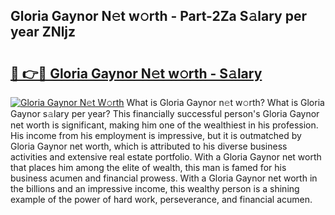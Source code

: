 ## Gloria Gaynor N𝚎t w𝚘rth - Part-2Za S𝚊lary per year ZNljz

# <h2><a href="http://gc2wo1.nevu.top/?p=Gloria+Gaynor">🔗 👉🔴 Gloria Gaynor N𝚎t w𝚘rth - S𝚊lary</a></h2>

[![Gloria Gaynor N𝚎t W𝚘rth](https://i.imgur.com/Oavwk0R.jpeg)](http://gc2wo1.nevu.top/?p=Gloria+Gaynor)
What is Gloria Gaynor n𝚎t w𝚘rth? What is Gloria Gaynor s𝚊lary per year?
This financially successful person's Gloria Gaynor net worth is significant, making him one of the wealthiest in his profession. His income from his employment is impressive, but it is outmatched by Gloria Gaynor net worth, which is attributed to his diverse business activities and extensive real estate portfolio. With a Gloria Gaynor net worth that places him among the elite of wealth, this man is famed for his business acumen and financial prowess. With a Gloria Gaynor net worth in the billions and an impressive income, this wealthy person is a shining example of the power of hard work, perseverance, and financial acumen.
